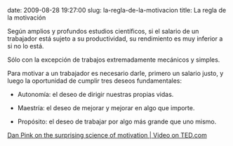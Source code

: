 date: 2009-08-28 19:27:00
slug: la-regla-de-la-motivacion
title: La regla de la motivación

Según amplios y profundos estudios científicos, si el salario de un trabajador está sujeto a su productividad, su rendimiento es muy inferior a si no lo está.

Sólo con la excepción de trabajos extremadamente mecánicos y simples.

Para motivar a un trabajador es necesario darle, primero un salario justo, y luego la oportunidad de cumplir tres deseos fundamentales:

  * Autonomía: el deseo de dirigir nuestras propias vidas.

  * Maestría: el deseo de mejorar y mejorar en algo que importe.

  * Propósito: el deseo de trabajar por algo más grande que uno mismo.

[Dan Pink on the surprising science of motivation | Video on TED.com](http://www.ted.com/talks/dan_pink_on_motivation.html)

